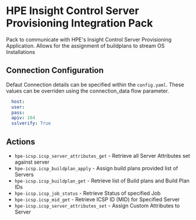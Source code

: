 # HPE Insight Control Server Provisioning Integration Pack

Pack to communicate with HPE's Insight Control Server Provisioning Application. Allows for the assignment of buildplans to stream OS Installations 

## Connection Configuration

Defaut Connection details can be specified within the `config.yaml`. These values can be overriden using the connection_data flow parameter.

```yaml
  host:
  user:
  pass:
  apiv: 104
  sslverify: True
```

## Actions

* `hpe-icsp.icsp_server_attributes_get` - Retrieve all Server Attributes set against server
* `hpe-icsp.icsp_buildplan_apply` - Assign build plans provided list of Servers
* `hpe-icsp.icsp_buildplan_get` - Retrieve list of Build plans and Build Plan IDs
* `hpe-icsp.icsp_job_status` - Retrieve Status of specified Job
* `hpe-icsp.icsp_mid_get` - Retrieve ICSP ID (MID) for Specified Server
* `hpe-icsp.icsp_server_attributes_set` - Assign Custom Attributes to Server

